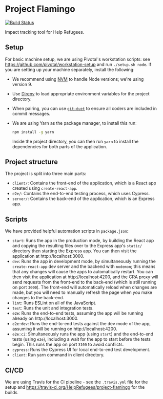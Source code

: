 # Project Flamingo

[![Build Status](https://travis-ci.org/HelpRefugees/project-flamingo.svg?branch=master)](https://travis-ci.org/HelpRefugees/project-flamingo)

Impact tracking tool for Help Refugees.

## Setup

For basic machine setup, we are using Pivotal's workstation scripts: see https://github.com/pivotal/workstation-setup and run `./setup.sh node`. If you are setting up your machine separately, install the following:

- We recommend using [NVM](https://github.com/creationix/nvm) to handle Node versions; we're using version 9.
- Use [Direnv](https://direnv.net/) to load appropriate environment variables for the project directory.
- When pairing, you can use [`git-duet`](https://github.com/git-duet/git-duet) to ensure all coders are included in commit messages.
- We are using Yarn as the package manager, to install this run:

  ```bash
  npm install -g yarn
  ```

  Inside the project directory, you can then run `yarn` to install the dependencies for both parts of the application.

## Project structure

The project is split into three main parts:

- `client/`: Contains the front-end of the application, which is a React app created using `create-react-app`.
- `e2e/`: Contains the end-to-end testing process, which uses Cypress.
- `server/`: Contains the back-end of the application, which is an Express app.

## Scripts

We have provided helpful automation scripts in `package.json`:

- `start`: Runs the app in the production mode, by building the React app and copying the resulting files over to the Express app's `static/` directory then starting the Express app. You can then visit the application at http://localhost:3000.
- `dev`: Runs the app in development mode, by simultaneously running the `create-react-app` dev server and the backend with `nodemon`; this means that any changes will cause the apps to automatically restart. You can then visit the application at http://localhost:4200, and the CRA proxy will send requests from the front-end to the back-end (which is still running on port `3000`). The front-end will automatically reload when changes are made, but you will need to manually refresh the page when you make changes to the back-end.
- `lint`: Runs ESLint on all of the JavaScript.
- `test`: Runs the unit and integration tests.
- `e2e`: Runs the end-to-end tests, assuming the app will be running already on http://localhost:3000.
- `e2e:dev`: Runs the end-to-end tests against the dev mode of the app, assuming it will be running on http://localhost:4200.
- `e2e:ci`: Simultaneously runs the app (using `start`) and the end-to-end tests (using `e2e`), including a wait for the app to start before the tests begin. This runs the app on port `3100` to avoid conflicts.
- `cypress`: Runs the Cypress UI for local end-to-end test development.
- `client`: Run yarn command in client directory.

## CI/CD

We are using Travis for the CI pipeline - see the `.travis.yml` file for the setup and https://travis-ci.org/HelpRefugees/project-flamingo for the builds.
